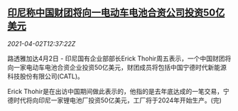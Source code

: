 <!--1617368463000-->
[印尼称中国财团将向一电动车电池合资公司投资50亿美元](https://cn.reuters.com/article/indonesia-catl-ev-battery-0402-idCNKBS2BP0UZ)
------

<div><i>2021-04-02T12:37:22Z</i></div><p>路透雅加达4月2日 - 印尼国有企业部部长Erick Thohir周五表示，一个中国财团将向一家电动车电池合资企业投资50亿美元，财团成员将包括中国宁德时代新能源科技股份有限公司(CATL)。</p><p>Erick Thohir是在出访中国期间做此表示的，他指的是去年底达成的一笔交易，宁德时代将向印尼一家锂电池厂投资50亿美元，工厂将于2024年开始生产。(完)</p>
